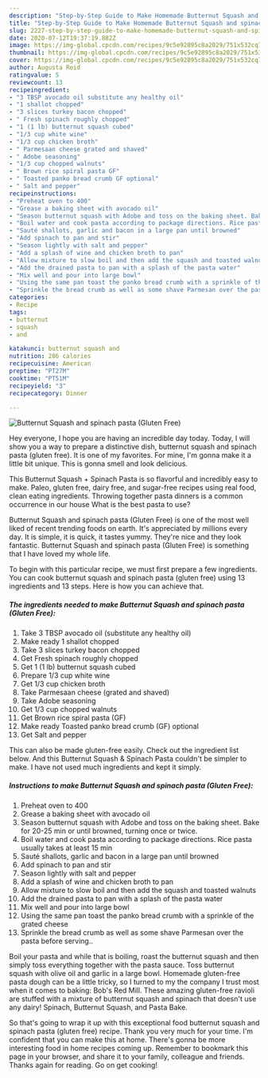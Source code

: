 ```yaml
---
description: "Step-by-Step Guide to Make Homemade Butternut Squash and spinach pasta (Gluten Free)"
title: "Step-by-Step Guide to Make Homemade Butternut Squash and spinach pasta (Gluten Free)"
slug: 2227-step-by-step-guide-to-make-homemade-butternut-squash-and-spinach-pasta-gluten-free
date: 2020-07-12T19:37:19.882Z
image: https://img-global.cpcdn.com/recipes/9c5e92895c8a2029/751x532cq70/butternut-squash-and-spinach-pasta-gluten-free-recipe-main-photo.jpg
thumbnail: https://img-global.cpcdn.com/recipes/9c5e92895c8a2029/751x532cq70/butternut-squash-and-spinach-pasta-gluten-free-recipe-main-photo.jpg
cover: https://img-global.cpcdn.com/recipes/9c5e92895c8a2029/751x532cq70/butternut-squash-and-spinach-pasta-gluten-free-recipe-main-photo.jpg
author: Augusta Reid
ratingvalue: 5
reviewcount: 13
recipeingredient:
- "3 TBSP avocado oil substitute any healthy oil"
- "1 shallot chopped"
- "3 slices turkey bacon chopped"
- " Fresh spinach roughly chopped"
- "1 (1 lb) butternut squash cubed"
- "1/3 cup white wine"
- "1/3 cup chicken broth"
- " Parmesaan cheese grated and shaved"
- " Adobe seasoning"
- "1/3 cup chopped walnuts"
- " Brown rice spiral pasta GF"
- " Toasted panko bread crumb GF optional"
- " Salt and pepper"
recipeinstructions:
- "Preheat oven to 400"
- "Grease a baking sheet with avocado oil"
- "Season butternut squash with Adobe and toss on the baking sheet. Bake for 20-25 min or until browned, turning once or twice."
- "Boil water and cook pasta according to package directions. Rice pasta usually takes at least 15 min"
- "Sauté shallots, garlic and bacon in a large pan until browned"
- "Add spinach to pan and stir"
- "Season lightly with salt and pepper"
- "Add a splash of wine and chicken broth to pan"
- "Allow mixture to slow boil and then add the squash and toasted walnuts"
- "Add the drained pasta to pan with a splash of the pasta water"
- "Mix well and pour into large bowl"
- "Using the same pan toast the panko bread crumb with a sprinkle of the grated cheese"
- "Sprinkle the bread crumb as well as some shave Parmesan over the pasta before serving.."
categories:
- Recipe
tags:
- butternut
- squash
- and

katakunci: butternut squash and 
nutrition: 286 calories
recipecuisine: American
preptime: "PT27M"
cooktime: "PT51M"
recipeyield: "3"
recipecategory: Dinner

---
```



![Butternut Squash and spinach pasta (Gluten Free)](https://img-global.cpcdn.com/recipes/9c5e92895c8a2029/751x532cq70/butternut-squash-and-spinach-pasta-gluten-free-recipe-main-photo.jpg)

Hey everyone, I hope you are having an incredible day today. Today, I will show you a way to prepare a distinctive dish, butternut squash and spinach pasta (gluten free). It is one of my favorites. For mine, I'm gonna make it a little bit unique. This is gonna smell and look delicious.

This Butternut Squash + Spinach Pasta is so flavorful and incredibly easy to make. Paleo, gluten free, dairy free, and sugar-free recipes using real food, clean eating ingredients. Throwing together pasta dinners is a common occurrence in our house What is the best pasta to use?

Butternut Squash and spinach pasta (Gluten Free) is one of the most well liked of recent trending foods on earth. It's appreciated by millions every day. It is simple, it is quick, it tastes yummy. They're nice and they look fantastic. Butternut Squash and spinach pasta (Gluten Free) is something that I have loved my whole life.


To begin with this particular recipe, we must first prepare a few ingredients. You can cook butternut squash and spinach pasta (gluten free) using 13 ingredients and 13 steps. Here is how you can achieve that.

<!--inarticleads1-->

##### The ingredients needed to make Butternut Squash and spinach pasta (Gluten Free):

1. Take 3 TBSP avocado oil (substitute any healthy oil)
1. Make ready 1 shallot chopped
1. Take 3 slices turkey bacon chopped
1. Get  Fresh spinach roughly chopped
1. Get 1 (1 lb) butternut squash cubed
1. Prepare 1/3 cup white wine
1. Get 1/3 cup chicken broth
1. Take  Parmesaan cheese (grated and shaved)
1. Take  Adobe seasoning
1. Get 1/3 cup chopped walnuts
1. Get  Brown rice spiral pasta (GF)
1. Make ready  Toasted panko bread crumb (GF) optional
1. Get  Salt and pepper


This can also be made gluten-free easily. Check out the ingredient list below. And this Butternut Squash &amp; Spinach Pasta couldn&#39;t be simpler to make. I have not used much ingredients and kept it simply. 

<!--inarticleads2-->

##### Instructions to make Butternut Squash and spinach pasta (Gluten Free):

1. Preheat oven to 400
1. Grease a baking sheet with avocado oil
1. Season butternut squash with Adobe and toss on the baking sheet. Bake for 20-25 min or until browned, turning once or twice.
1. Boil water and cook pasta according to package directions. Rice pasta usually takes at least 15 min
1. Sauté shallots, garlic and bacon in a large pan until browned
1. Add spinach to pan and stir
1. Season lightly with salt and pepper
1. Add a splash of wine and chicken broth to pan
1. Allow mixture to slow boil and then add the squash and toasted walnuts
1. Add the drained pasta to pan with a splash of the pasta water
1. Mix well and pour into large bowl
1. Using the same pan toast the panko bread crumb with a sprinkle of the grated cheese
1. Sprinkle the bread crumb as well as some shave Parmesan over the pasta before serving..


Boil your pasta and while that is boiling, roast the butternut squash and then simply toss everything together with the pasta sauce. Toss butternut squash with olive oil and garlic in a large bowl. Homemade gluten-free pasta dough can be a little tricky, so I turned to my the company I trust most when it comes to baking: Bob&#39;s Red Mill. These amazing gluten-free ravioli are stuffed with a mixture of butternut squash and spinach that doesn&#39;t use any dairy! Spinach, Butternut Squash, and Pasta Bake. 

So that's going to wrap it up with this exceptional food butternut squash and spinach pasta (gluten free) recipe. Thank you very much for your time. I'm confident that you can make this at home. There's gonna be more interesting food in home recipes coming up. Remember to bookmark this page in your browser, and share it to your family, colleague and friends. Thanks again for reading. Go on get cooking!
